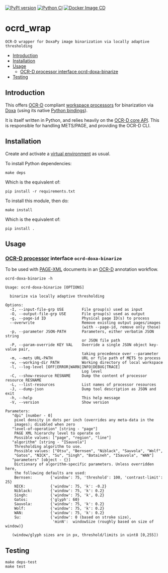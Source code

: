 [![PyPI version](https://badge.fury.io/py/ocrd-doxa.svg)](https://badge.fury.io/py/ocrd-doxa)
[![Python CI](https://github.com/bertsky/ocrd_doxa/actions/workflows/test-python.yml/badge.svg)](https://github.com/bertsky/ocrd_doxa/actions/workflows/test-python.yml)
[![Docker Image CD](https://github.com/bertsky/ocrd_doxa/actions/workflows/docker-image.yml/badge.svg)](https://github.com/bertsky/ocrd_doxa/actions/workflows/docker-image.yml)

# ocrd_wrap

    OCR-D wrapper for DoxaPy image binarization via locally adaptive thresholding

  * [Introduction](#introduction)
  * [Installation](#installation)
  * [Usage](#usage)
     * [OCR-D processor interface ocrd-doxa-binarize](#ocr-d-processor-interface-ocrd-doxa-binarize)
  * [Testing](#testing)


## Introduction

This offers [OCR-D](https://ocr-d.de) compliant [workspace processors](https://ocr-d.de/en/spec/cli) for
binarization via [Doxa](https://github.com/brandonmpetty/Doxa) (using its native [Python bindings](https://github.com/brandonmpetty/Doxa/tree/master/Bindings/Python)).

It is itself written in Python, and relies heavily on the
[OCR-D core API](https://github.com/OCR-D/core). This is
responsible for handling METS/PAGE, and providing the OCR-D
CLI.

## Installation

Create and activate a [virtual environment](https://packaging.python.org/tutorials/installing-packages/#creating-virtual-environments) as usual.

To install Python dependencies:

    make deps

Which is the equivalent of:

    pip install -r requirements.txt

To install this module, then do:

    make install

Which is the equivalent of:

    pip install .

## Usage

### [OCR-D processor](https://ocr-d.github.io/cli) interface `ocrd-doxa-binarize`

To be used with [PAGE-XML](https://github.com/PRImA-Research-Lab/PAGE-XML) documents in an [OCR-D](https://ocr-d.github.io/) annotation workflow.

```
ocrd-doxa-binarize -h

Usage: ocrd-doxa-binarize [OPTIONS]

  binarize via locally adaptive thresholding

Options:
  -I, --input-file-grp USE        File group(s) used as input
  -O, --output-file-grp USE       File group(s) used as output
  -g, --page-id ID                Physical page ID(s) to process
  --overwrite                     Remove existing output pages/images
                                  (with --page-id, remove only those)
  -p, --parameter JSON-PATH       Parameters, either verbatim JSON string
                                  or JSON file path
  -P, --param-override KEY VAL    Override a single JSON object key-value pair,
                                  taking precedence over --parameter
  -m, --mets URL-PATH             URL or file path of METS to process
  -w, --working-dir PATH          Working directory of local workspace
  -l, --log-level [OFF|ERROR|WARN|INFO|DEBUG|TRACE]
                                  Log level
  -C, --show-resource RESNAME     Dump the content of processor resource RESNAME
  -L, --list-resources            List names of processor resources
  -J, --dump-json                 Dump tool description as JSON and exit
  -h, --help                      This help message
  -V, --version                   Show version

Parameters:
   "dpi" [number - 0]
    pixel density in dots per inch (overrides any meta-data in the
    images); disabled when zero
   "level-of-operation" [string - "page"]
    PAGE XML hierarchy level to operate on
    Possible values: ["page", "region", "line"]
   "algorithm" [string - "ISauvola"]
    Thresholding algorithm to use.
    Possible values: ["Otsu", "Bernsen", "Niblack", "Sauvola", "Wolf",
    "Gatos", "NICK", "Su", "Singh", "Bataineh", "ISauvola", "WAN"]
   "parameters" [object - {}]
    Dictionary of algorithm-specific parameters. Unless overridden here,
    the following defaults are used:
	Bernsen:        {'window': 75, 'threshold': 100, 'contrast-limit': 25}
	NICK:           {'window': 75, 'k': -0.2}
	Niblack:        {'window': 75, 'k': 0.2}
	Singh:          {'window': 75, 'k', 0.2}
	Gatos:          {'glyph': 60}
	Sauvola:        {'window': 75, 'k': 0.2}
	Wolf:           {'window': 75, 'k': 0.2}
	WAN:            {'window': 75, 'k': 0.2}
	Su:             {'window': 0 (based on stroke size), 
                     'minN':  windowSize (roughly based on size of window)}

   (window/glyph sizes are in px, threshold/limits in uint8 [0,255])
```

## Testing

    make deps-test
    make test


